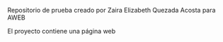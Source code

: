 Repositorio de prueba creado por Zaira Elizabeth Quezada Acosta para AWEB

El proyecto contiene una página web
